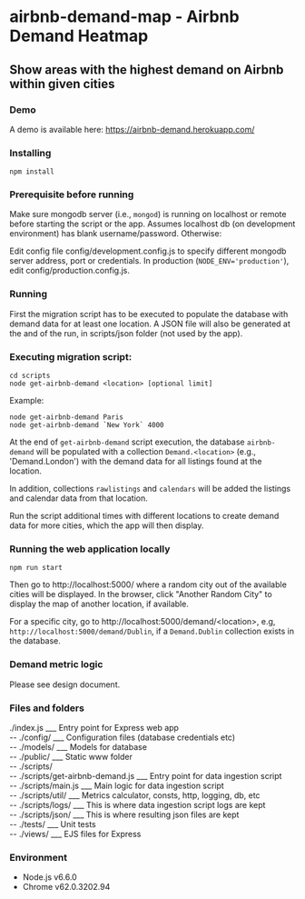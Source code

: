 # airbnb-demand-map - Airbnb Demand Heatmap
## Show areas with the highest demand on Airbnb within given cities


### Demo 
A demo is available here: https://airbnb-demand.herokuapp.com/


### Installing
```
npm install
```

### Prerequisite before running
Make sure mongodb server (i.e., `mongod`) is running on localhost or remote before starting the script or the app.
Assumes localhost db (on development environment) has blank username/password. Otherwise:

Edit config file config/development.config.js to specify different mongodb server address, port or credentials. 
In production (`NODE_ENV='production'`), edit config/production.config.js. 


### Running 

First the migration script has to be executed to populate the database with demand data for at least one location. A JSON file will also be generated at the and of the run, in scripts/json folder (not used by the app).

### Executing migration script:
```
cd scripts
node get-airbnb-demand <location> [optional limit]
```

Example:
```
node get-airbnb-demand Paris
node get-airbnb-demand `New York` 4000
```

At the end of `get-airbnb-demand` script execution, the database `airbnb-demand` will be populated with a collection `Demand.<location>` (e.g., 'Demand.London') with the demand data for all listings found at the location. 

In addition, collections `rawlistings` and `calendars` will be added the listings and calendar data from that location. 

Run the script additional times with different locations to create demand data for more cities, which the app will then display.


### Running the web application locally
``npm run start
``

Then go to http://localhost:5000/ where a random city out of the available cities will be displayed. 
In the browser, click "Another Random City" to display the map of another location, if available. 

For a specific city, go to http://localhost:5000/demand/<location\>, e.g, `http://localhost:5000/demand/Dublin`, 
if a `Demand.Dublin` collection exists in the database.



### Demand metric logic
Please see design document.

### Files and folders

./index.js   ___                       Entry point for Express web app   
-- ./config/ ___                       Configuration files (database credentials etc)   
-- ./models/ ___                       Models for database   
-- ./public/ ___                       Static www folder   
-- ./scripts/                         
-- ./scripts/get-airbnb-demand.js ___   Entry point for data ingestion script   
-- ./scripts/main.js ___               Main logic for data ingestion script   
   		-- ./scripts/util/ ___        Metrics calculator, consts, http, logging, db, etc   
  		-- ./scripts/logs/ ___            This is where data ingestion script logs are kept   
  		-- ./scripts/json/ ___            This is where resulting json files are kept    
-- ./tests/ ___		  					      Unit tests   
-- ./views/ ___                        EJS files for Express   
  
    
    
  
### Environment

* Node.js v6.6.0
* Chrome v62.0.3202.94 



